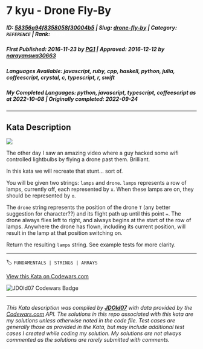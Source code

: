 # 7 kyu - Drone Fly-By

##### **ID**: [58356a94f8358058f30004b5](https://www.codewars.com/kata/58356a94f8358058f30004b5) | **Slug**: [drone-fly-by](https://www.codewars.com/kata/58356a94f8358058f30004b5) | **Category**: `REFERENCE` | **Rank**: <span style="color:white">7 kyu</span>

##### **First Published**: 2016-11-23 ***by*** [PG1](https://www.codewars.com/users/PG1) | **Approved**: 2016-12-12 ***by*** [narayanswa30663](https://www.codewars.com/users/narayanswa30663)

##### **Languages Available**: javascript, ruby, cpp, haskell, python, julia, coffeescript, crystal, c, typescript, r, swift

##### **My Completed Languages**: python, javascript, typescript, coffeescript ***as at*** 2022-10-08 | **Originally completed**: 2022-09-24

---

## Kata Description


![](http://www.grindtv.com/wp-content/uploads/2015/08/drone.jpg)



The other day I saw an amazing video where a guy hacked some wifi controlled lightbulbs by flying a drone past them. Brilliant.



In this kata we will recreate that stunt... sort of.



You will be given two strings: `lamps` and `drone`. `lamps` represents a row of lamps, currently off, each represented by `x`. When these lamps are on, they should be represented by `o`.



The `drone` string represents the position of the drone `T` (any better suggestion for character??) and its flight path up until this point `=`. The drone always flies left to right, and always begins at the start of the row of lamps. Anywhere the drone has flown, including its current position, will result in the lamp at that position switching on.



Return the resulting `lamps` string. See example tests for more clarity.

---


🏷 `FUNDAMENTALS | STRINGS | ARRAYS`


[View this Kata on Codewars.com](https://www.codewars.com/kata/58356a94f8358058f30004b5)

![](https://www.codewars.com/users/jdold07/badges/large "JDOld07 Codewars Badge")

---

###### *This Kata description was compiled by [**JDOld07**](https://tpstech.dev) with data provided by the [Codewars.com](https://www.codewars.com) API.  The solutions in this repo associated with this kata are my solutions unless otherwise noted in the code file.  Test cases are generally those as provided in the Kata, but may include additional test cases I created while coding my solution.  My solutions are not always commented as the solutions are rarely submitted with comments.*
